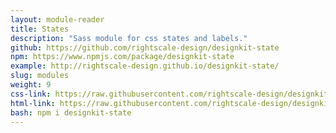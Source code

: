 ```yaml
---
layout: module-reader
title: States
description: "Sass module for css states and labels."
github: https://github.com/rightscale-design/designkit-state
npm: https://www.npmjs.com/package/designkit-state
example: http://rightscale-design.github.io/designkit-state/
slug: modules
weight: 9
css-link: https://raw.githubusercontent.com/rightscale-design/designkit-state/master/css/designkit-state.css
html-link: https://raw.githubusercontent.com/rightscale-design/designkit-state/master/index.html
bash: npm i designkit-state
---
```

